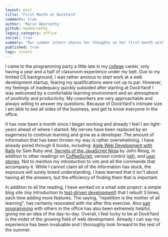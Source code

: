 ```yaml
---
layout: post
title: 'First Month at DockYard'
comments: true
author: 'Marin Abernethy'
github: maabernethy
legacy_category: office
social: true
summary: 'Our summer intern shares her thoughts on her first month with us'
published: true
tags: intern
---
```


I came to the programming party a little late in my [college](http://www.trincoll.edu/Pages/default.aspx) career, 
only having a year and a half of classroom experience under my belt. Due
to my limited CS background, I was rather anxious to start work at a
web development startup, fearing my qualifications were not up to par.
However, my feelings of inadequacy quickly subsided after starting at
DockYard! I was welcomed by a comfortable learning environment and an
atmosphere of positivity and productivity. My coworkers are very
approachable and always willing to answer my questions. Because of
DockYard's intimate size I am able to see all sides of the business, and
get to know everyone in the office.

It has now been a month since I began working and already I feel I am
light-years ahead of where I started. My nerves have been replaced by an
eagerness to continue learning and grow as a developer. The amount of
information that has been thrown my way is rather overwhelming. I have
already pored through 6 books, including: [Agile Web Development with
Rails](http://pragprog.com/book/rails32/agile-web-development-with-rails-3-2) by Sam Ruby and, [Secrets of the JavaScript Ninja](http://jsninja.com/) by John Resig, in
addition to other readings on [CoffeeScript](http://coffeescript.org), version control ([git](http://git-scm.com)), and
[user stories](http://en.wikipedia.org/wiki/User_story). Not to mention my introduction to vim and all the commands
that accompany it. While I cannot claim all of the information has
stuck, the exposure will surely breed understanding. I have learned that
it isn't about having all the answers, but the efficiency of finding
them that is important.


In addition to all the reading, I have worked on a small side project: a
simple blog site (my introduction to [test-driven
development](http://en.wikipedia.org/wiki/Test-driven_development)) that I
rebuilt 3 times, each time adding more features. The saying, "repetition
is the mother of all learning", has certainly resonated with me after
this exercise.  Also [pair programming](http://en.wikipedia.org/wiki/Pair_programming) with others in the office has also
been extremely helpful, giving me an idea of the day-to-day. Overall, I
feel lucky to be at DockYard in the midst of the growing field of web
development. Already I can say my experience has been invaluable and I
thoroughly look forward to the rest of the summer.
